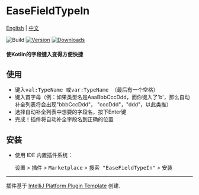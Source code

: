 # EaseFieldTypeIn

[English](README.md) | [中文](README_CN.md)

![Build](https://github.com/MC-XiaoHei/EaseFieldTypeIn/workflows/Build/badge.svg)
[![Version](https://img.shields.io/jetbrains/plugin/v/PLUGIN_ID.svg)](https://plugins.jetbrains.com/plugin/PLUGIN_ID)
[![Downloads](https://img.shields.io/jetbrains/plugin/d/PLUGIN_ID.svg)](https://plugins.jetbrains.com/plugin/PLUGIN_ID)

#### 使Kotlin的字段键入变得方便快捷
<!-- Plugin description -->
<!-- Plugin description end -->

## 使用

- 键入<kbd>val:TypeName </kbd>或<kbd>var:TypeName </kbd>（最后有一个空格）
- 键入首字母（例：如果类型名是AaaBbbCccDdd，而你键入了'b'，那么自动补全列表将会出现"bbbCccDdd"， "cccDdd"，"ddd"，以此类推）
- 选择自动补全列表中想要的字段名，按下Enter键
- 完成！插件将自动补全字段名到正确的位置

## 安装

- 使用 IDE 内置插件系统：

  <kbd>设置</kbd> >
  <kbd>插件</kbd> >
  <kbd>Marketplace</kbd> > 
  <kbd>搜索 "EaseFieldTypeIn"</kbd> >
  <kbd>安装</kbd>

---
插件基于 [IntelliJ Platform Plugin Template][template] 创建.

[template]: https://github.com/JetBrains/intellij-platform-plugin-template
[docs:plugin-description]: https://plugins.jetbrains.com/docs/intellij/plugin-user-experience.html#plugin-description-and-presentation
